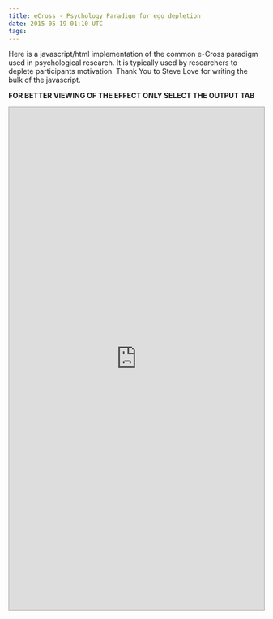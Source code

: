 ```yaml
---
title: eCross - Psychology Paradigm for ego depletion 
date: 2015-05-19 01:10 UTC
tags: 
---
```


   

  

Here is a javascript/html implementation of the common e-Cross paradigm used in psychological research. It is typically used by researchers to deplete participants motivation. Thank You to Steve Love for writing the bulk of the javascript.  

 **FOR BETTER VIEWING OF THE EFFECT ONLY SELECT THE OUTPUT TAB**  

<iframe style="border: 1px solid rgb(170, 170, 170); width: 100%; min-height: 300px; height: 990px;" id="" class="" src="http://jsbin.com/guhas/1/embed"></iframe>
